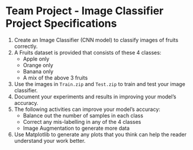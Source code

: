 <h1>Team Project - Image Classifier Project Specifications</h1>
    <ol>
        <li>Create an Image Classifier (CNN model) to classify images of fruits correctly.</li>
        <li>
            A Fruits dataset is provided that consists of these 4 classes:
            <ul>
                <li>Apple only</li>
                <li>Orange only</li>
                <li>Banana only</li>
                <li>A mix of the above 3 fruits</li>
            </ul>
        </li>
        <li>Use the images in <code>Train.zip</code> and <code>Test.zip</code> to train and test your image classifier.</li>
        <li>Document your experiments and results in improving your model’s accuracy.</li>
        <li>
            The following activities can improve your model’s accuracy:
            <ul>
                <li>Balance out the number of samples in each class</li>
                <li>Correct any mis-labelling in any of the 4 classes</li>
                <li>Image Augmentation to generate more data</li>
            </ul>
        </li>
        <li>Use Matplotlib to generate any plots that you think can help the reader understand your work better.</li>
    </ol>
